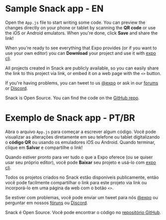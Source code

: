# Sample Snack app - EN

Open the `App.js` file to start writing some code. You can preview the changes directly on your phone or tablet by scanning the **QR code** or use the iOS or Android emulators. When you're done, click **Save** and share the link!

When you're ready to see everything that Expo provides (or if you want to use your own editor) you can **Download** your project and use it with [expo cli](https://docs.expo.dev/get-started/installation/#expo-cli).

All projects created in Snack are publicly available, so you can easily share the link to this project via link, or embed it on a web page with the `<>` button.

If you're having problems, you can tweet to us [@expo](https://twitter.com/expo) or ask in our [forums](https://forums.expo.dev/c/expo-dev-tools/61) or [Discord](https://chat.expo.dev/).

Snack is Open Source. You can find the code on the [GitHub repo](https://github.com/expo/snack).


# Exemplo de Snack app - PT/BR

Abra o arquivo `App.js` para começar a escrever algum código. Você pode visualizar as alterações diretamente em seu telefone ou tablet digitalizando o **código QR** ou usando os emuladores iOS ou Android. Quando terminar, clique em **Salvar** e compartilhe o link!

Quando estiver pronto para ver tudo o que a Expo oferece (ou se quiser usar seu próprio editor), você pode **Baixar** seu projeto e usá-lo com [expo cli](https://docs.expo.dev/get-started/installation/#expo-cli).

Todos os projetos criados no Snack estão disponíveis publicamente, então você pode facilmente compartilhar o link para este projeto via link ou incorporá-lo em uma página da web com o botão `<>`.

Se estiver com problemas, você pode enviar um tweet para nós [@expo](https://twitter.com/expo) ou perguntar em nossos [fóruns](https://forums.expo.dev/c/expo-dev-tools/61) ou [Discord](https://chat.expo.dev/).

Snack é Open Source. Você pode encontrar o código no [repositório GitHub](https://github.com/expo/snack).